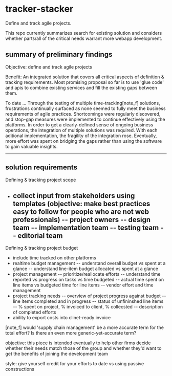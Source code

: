 # tracker-stacker

Define and track agile projects.

This repo currently summarizes search for existing solution and considers whether parts/all of the critical needs warrant more webapp development.

## summary of preliminary findings

Objective: define and track agile projects

Benefit: An integrated solution that covers all critical aspects of definition & tracking requirements. Most promising proposal so far is to use 'glue code' and apis to combine existing services and fill the existing gaps between them.

To date ... Through the testing of multiple time-tracking[note_f] solutions, frustrations continually surfaced as none seemed to fully meet the business requirements of agile practices. Shortcomings were regularly discovered, and stop-gap measures were implemented to continue effectively using the platforms. In order to get a clearly-defined sense of ongoing business operations, the integration of multiple solutions was required. With each aditional implementation, the fragility of the integration rose. Eventually, more effort was spent on bridging the gaps rather than using the software to gain valuable insights.

-----------------

## solution requirements

Defining & tracking project scope
- collect input from stakeholders using templates (objective: make best practices easy to follow for people who are not web professionals)
  -- project owners
	-- design team
	-- implementation team
	-- testing team
	-- editorial team
	--
Defining & tracking project budget
- include time tracked on other platforms
- realtime budget management
	-- understand overall budget vs spent at a glance
	-- understand line-item budget allocated vs spent at a glance
- project management
	-- prioritize/reallocate efforts
	-- understand time reported vs progress on tasks vs time budgeted
	-- actual time spent on line items vs budgeted time for line items
	-- vendor effort and time management
- project tracking needs
	-- overview of project progress against budget
	-- line items completed and in progress
	-- status of unfininshed line items
	-- % spent on project, % invoiced to client, % collecsted
	-- description of completed efforts
- ability to export costs into clinet-ready invoice

[note_f] would 'supply chain management' be a more accurate term for the total effort? Is there an even more generic-yet-accurate term?

objective: this piece is intended eventually to help other firms decide whether their needs match those of the group and whether they'd want to get the benefits of joining the development team

style: give yourself credit for your efforts to date vs using passive constructions
